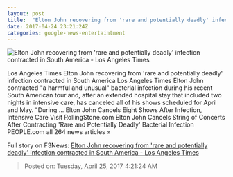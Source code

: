```yaml
---
layout: post
title:  "Elton John recovering from 'rare and potentially deadly' infection contracted in South America - Los Angeles Times"
date: 2017-04-24 23:21:24Z
categories: google-news-entertaintment
---
```


![Elton John recovering from 'rare and potentially deadly' infection contracted in South America - Los Angeles Times](http://www.trbimg.com/img-58fe9276/turbine/la-et-entertainment-news-updates-april-elton-john-cancels-vegas-shows-to-1493074904)

Los Angeles Times Elton John recovering from 'rare and potentially deadly' infection contracted in South America Los Angeles Times Elton John contracted "a harmful and unusual" bacterial infection during his recent South American tour and, after an extended hospital stay that included two nights in intensive care, has canceled all of his shows scheduled for April and May. "During ... Elton John Cancels Eight Shows After Infection, Intensive Care Visit RollingStone.com Elton John Cancels String of Concerts After Contracting 'Rare and Potentially Deadly' Bacterial Infection PEOPLE.com all 264 news articles »


Full story on F3News: [Elton John recovering from 'rare and potentially deadly' infection contracted in South America - Los Angeles Times](http://www.f3nws.com/n/ESfhVD)

> Posted on: Tuesday, April 25, 2017 4:21:24 AM

